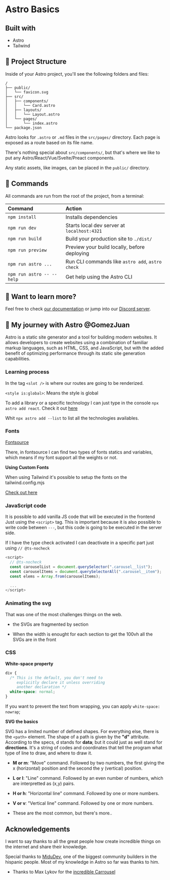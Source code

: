 # Astro Basics

## Built with

- Astro
- Tailwind

## 🚀 Project Structure

Inside of your Astro project, you'll see the following folders and files:

```text
/
├── public/
│   └── favicon.svg
├── src/
│   ├── components/
│   │   └── Card.astro
│   ├── layouts/
│   │   └── Layout.astro
│   └── pages/
│       └── index.astro
└── package.json
```

Astro looks for `.astro` or `.md` files in the `src/pages/` directory. Each page is exposed as a route based on its file name.

There's nothing special about `src/components/`, but that's where we like to put any Astro/React/Vue/Svelte/Preact components.

Any static assets, like images, can be placed in the `public/` directory.

## 🧞 Commands

All commands are run from the root of the project, from a terminal:

| Command                   | Action                                           |
| :------------------------ | :----------------------------------------------- |
| `npm install`             | Installs dependencies                            |
| `npm run dev`             | Starts local dev server at `localhost:4321`      |
| `npm run build`           | Build your production site to `./dist/`          |
| `npm run preview`         | Preview your build locally, before deploying     |
| `npm run astro ...`       | Run CLI commands like `astro add`, `astro check` |
| `npm run astro -- --help` | Get help using the Astro CLI                     |

## 👀 Want to learn more?

Feel free to check [our documentation](https://docs.astro.build) or jump into our [Discord server](https://astro.build/chat).


## 🚀 My journey with Astro @GomezJuan

Astro is a static site generator and a tool for building modern websites. It allows developers to create websites using a combination of familiar markup languages, such as HTML, CSS, and JavaScript, but with the added benefit of optimizing performance through its static site generation capabilities.

### Learning process

In the tag ```<slot />``` is where our routes are going to be renderized.

```<style is:global>```: Means the style is global

To add a library or a specific technology I can just type in the console ```npx astro add react```. Check it out [here](https://docs.astro.build/en/guides/integrations-guide/)

Whit ```npx astro add --list``` to list all the technologies availables.

### Fonts

[Fontsource](https://fontsource.org/)

There, in fontsource I can find two types of fonts statics and variables, which means if my font support all the weights or not.

**Using Custom Fonts**

When using Tailwind it's possible to setup the fonts on the tailwind.config.mjs

[Check out here](https://docs.astro.build/en/guides/fonts/)

### JavaScript code

It is possible to add vanilla JS code that will be executed in the frontend Just using the ```<script>``` tag. This is important because it is also possible to write code between ```---```, but this code is going to be executed in the server side.

If I have the type check activated I can deactivate in a specific part just using ```// @ts-nocheck```

```JavaScript
<script>
  // @ts-nocheck
  const carouselList = document.querySelector(".carousel__list");
  const carouselItems = document.querySelectorAll(".carousel__item");
  const elems = Array.from(carouselItems);

  ...
</script>
```

### Animating the svg

That was one of the most challenges things on the web.

- the SVGs are fragmented by section

- When the width is enought for each section to get the 100vh all the SVGs are in the front

### CSS

**White-space property**

```CSS
div {
  /* This is the default, you don't need to
     explicitly declare it unless overriding
     another declaration */
  white-space: normal; 
}
```

If you want to prevent the text from wrapping, you can apply `white-space: nowrap`;

**SVG <path> the basics**

SVG has a limited number of defined shapes. For everything else, there is the `<path>` element. The shape of a path is given by the **"d"** attribute. According to the specs, d stands for **data**; but it could just as well stand for **directions**. It's a string of codes and coordinates that tell the program what type of line to draw, and where to draw it.

- **M or m**: "Move" command. Followed by two numbers, the first giving the x (horizontal) position and the second the y (vertical) position.

- **L or l**: "Line" command. Followed by an even number of numbers, which are interpretted as (x,y) pairs.

- **H or h**: "Horizontal line" command. Followed by one or more numbers.

- **V or v**: "Vertical line" command. Followed by one or more numbers.

- These are the most common, but there's more..

## Acknowledgements

I want to say thanks to all the great people how create incredible things on the internet and share their knowledge.

Special thanks to [MiduDev](https://www.twitch.tv/midudev), one of the biggest community builders in the hispanic people. Most of my knowledge in Astro so far was thanks to him.

- Thanks to Max Lykov for the [incredible Carrousel](https://codepen.io/frise/pen/mZvKpe)